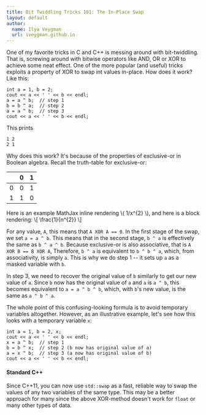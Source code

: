 ```yaml
---
title: Bit Twiddling Tricks 101: The In-Place Swap
layout: default
author:
  name: Ilya Veygman
  url: iveygman.github.io
---
```


One of my favorite tricks in C and C++ is messing around with bit-twiddling. That is, screwing around with bitwise operators like AND, OR or XOR to achieve some neat effect. One of the more popular (and useful) tricks exploits a property of XOR to swap int values in-place. How does it work? Like this:

	int a = 1, b = 2;
	cout << a << ' ' << b << endl;
	a = a ^ b;	// step 1
	b = b ^ a;	// step 2
	a = a ^ b;	// step 3
	cout << a << ' ' << b << endl;

This prints

	1 2
	2 1

Why does this work? It's because of the properties of exclusive-or in Boolean algebra. Recall the truth-table for exclusive-or:

|   | 0 | 1 |
|---|---|---|
| 0 | 0 | 1 |
| 1 | 1 | 0 |

Here is an example MathJax inline rendering \\( 1/x^{2} \\), and here is a block rendering: 
\\[ \frac{1}{n^{2}} \\]

For any value, `A`, this means that `A XOR A == 0`. In the first stage of the swap, we set `a = a ^ b`. This means that in the second stage, `b ^ a` is effectively the same as `b ^ a ^ b`. Because exclusive-or is also associative, that is `A XOR B == B XOR A`, Therefore, `b ^ a` is equivalent to `b ^ b ^ a`, which, from associativity, is simply `a`. This is why we do step 1 -- it sets up `a` as a masked variable with `b`.

In step 3, we need to recover the original value of `b` similarly to get our new value of `a`. Since `b` now has the original value of `a` and `a` is `a ^ b`, this becomes equivalent to `a = a ^ b ^ b`, which, with `b`'s new value, is the same as `a ^ b ^ a`.

The whole point of this confusing-looking formula is to avoid temporary variables altogether. However, as an illustrative example, let's see how this looks with a temporary variable `x`:

	int a = 1, b = 2, x;
	cout << a << ' ' << b << endl;
	x = a ^ b;	// step 1
	b = b ^ x;	// step 2 (b now has original value of a)
	a = x ^ b;	// step 3 (a now has original value of b)
	cout << a << ' ' << b << endl;

#### Standard C++

Since C++11, you can now use `std::swap` as a fast, reliable way to swap the values of any two variables of the same type. This may be a better approach for many since the above XOR-method doesn't work for `float` or many other types of data.
